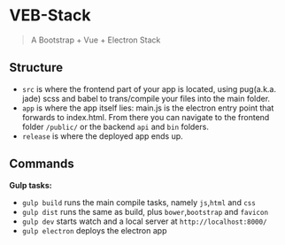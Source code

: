 # VEB-Stack

> A Bootstrap + Vue + Electron Stack

## Structure

- `src` is where the frontend part of your app is located, using pug(a.k.a. jade) scss and babel to trans/compile your files into the main folder.
- `app` is where the app itself lies: main.js is the electron entry point that forwards to index.html. From there you can navigate to the frontend folder `/public/` or the backend `api` and `bin` folders.
- `release` is where the deployed app ends up.

## Commands

**Gulp tasks:**

- `gulp build` runs the main compile tasks, namely `js`,`html` and `css`
- `gulp dist` runs the same as build, plus `bower`,`bootstrap` and `favicon`
- `gulp dev` starts watch and a local server at `http://localhost:8000/`
- `gulp electron` deploys the electron app
